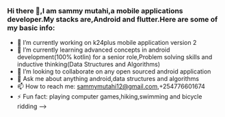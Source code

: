 ### Hi there 👋,I am sammy mutahi,a mobile applications developer.My stacks are,Android and flutter.Here are some of my basic info:
- 🔭 I’m currently working on k24plus mobile application version 2
- 🌱 I’m currently learning advanced concepts in android development(100% kotlin) for a senior role,Problem solving skills and inductive thinking(Data Structures and Algorithms)
- 👯 I’m looking to collaborate on any open sourced android application
- 💬 Ask me about anything android,data structures and algorithms
- 📫 How to reach me: sammymutahi12@gmail.com,+254776601674
- ⚡ Fun fact: playing computer games,hiking,swimming and bicycle ridding
-->

